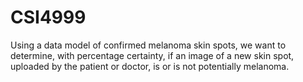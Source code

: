 # CSI4999
Using a data model of confirmed melanoma skin spots, we want to determine, with percentage certainty, if an image of a new skin spot, uploaded by the patient or doctor, is or is not potentially melanoma.
